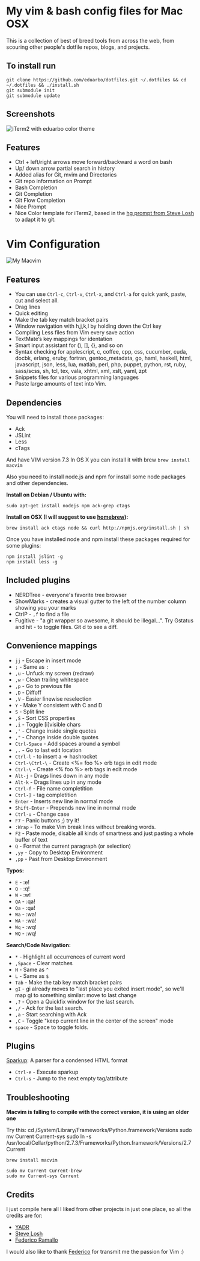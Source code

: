My vim & bash config files for Mac OSX
======================================

This is a collection of best of breed tools from across the web, from scouring other people's dotfile repos, blogs, and projects.

To install run
--------------
    git clone https://github.com/eduarbo/dotfiles.git ~/.dotfiles && cd ~/.dotfiles && ./install.sh
    git submodule init
    git submodule update

Screenshots
-----------
![iTerm2 with eduarbo color theme](http://i.minus.com/iDiKGtFcFmfl4.png)

Features
--------
* Ctrl + left/right arrows move forward/backward a word on bash
* Up/ down arrow partial search in history
* Added alias for Git, mvim and Directories
* Git repo information on Prompt
* Bash Completion
* Git Completion
* Git Flow Completion
* Nice Prompt
* Nice Color template for iTerm2, based in the [hg prompt from Steve Losh](http://stevelosh.com/projects/hg-prompt/) to adapt it to git.

Vim Configuration
=================

![My Macvim](http://i.minus.com/ig3nxvvgSCZGS.png)

Features
--------
* You can use `Ctrl-c`, `Ctrl-v`, `Ctrl-x`, and `Ctrl-a` for quick yank, paste, cut and select all.
* Drag lines
* Quick editing
* Make the tab key match bracket pairs
* Window navigation with h,j,k,l by holding down the Ctrl key
* Compiling Less files from Vim every save action
* TextMate’s key mappings for identation
* Smart input assistant for (), [], {}, and so on
* Syntax checking for applescript, c, coffee, cpp, css, cucumber, cuda, docbk, erlang, eruby, fortran, gentoo_metadata, go, haml, haskell, html, javascript, json, less, lua, matlab, perl, php, puppet, python, rst, ruby, sass/scss, sh, tcl, tex, vala, xhtml, xml, xslt, yaml, zpt
* Snippets files for various programming languages
* Paste large amounts of text into Vim.

Dependencies
------------

You will need to install those packages:
* Ack
* JSLint
* Less
* cTags

And have VIM version 7.3 In OS X you can install it with brew `brew install macvim`

Also you need to install node.js and npm for install some node packages and
other dependencies.

**Install on Debian / Ubuntu with:**

    sudo apt-get install nodejs npm ack-grep ctags

**Install on OSX (I will suggest to use [homebrew](http://mxcl.github.com/homebrew/)):**

    brew install ack ctags node && curl http://npmjs.org/install.sh | sh

Once you have installed node and npm install these packages required for some
plugins:

    npm install jslint -g
    npm install less -g


Included plugins
----------------

* NERDTree - everyone's favorite tree browser
* ShowMarks - creates a visual gutter to the left of the number column showing you your marks
* CtrlP - `,f` to find a file
* Fugitive - "a git wrapper so awesome, it should be illegal...". Try Gstatus and hit - to toggle files. Git d to see a diff.

Convenience mappings
--------------------

* `jj` - Escape in insert mode
* `;` - Same as `:`
* `,u` - Unfuck my screen (redraw)
* `,w` - Clean trailing whitespace
* `,p` - Go to previous file
* `,D` - Diffoff
* `,V` - Easier linewise reselection
* `Y` - Make Y consistent with C and D
* `S` - Split line
* `,S` - Sort CSS properties
* `,i` - Toggle [i]visible chars
* `,'` - Change inside single quotes
* `,"` - Change inside double quotes
* `Ctrl-Space` - Add spaces around a symbol
* `,.` - Go to last edit location
* `Ctrl-l` - to insert a => hashrocket
* `Ctrl-\Ctrl-\` - Create <%= foo %> erb tags in edit mode
* `Ctrl-\` - Create <% foo %> erb tags in edit mode
* `Alt-j` - Drags lines down in any mode
* `Alt-k` - Drags lines up in any mode
* `Ctrl-f` - File name completition
* `Ctrl-]` - tag completition
* `Enter` - Inserts new line in normal mode
* `Shift-Enter` - Prepends new line in normal mode
* `Ctrl-u` - Change case
* `F7` - Panic buttons ;) try it!
* `:Wrap` - To make Vim break lines without breaking words.
* `F2` - Paste mode, disable all kinds of smartness and just pasting a whole
  buffer of text
* `Q` - Format the current paragraph (or selection)
* `,yy` - Copy to Desktop Environment
* `,pp` - Past from Desktop Environment

**Typos:**
* `E` - :e!
* `Q` - :q!
* `W` - :w!
* `QA` - :qa!
* `Qa` - :qa!
* `Wa` - :wa!
* `WA` - :wa!
* `Wq` - :wq!
* `WQ` - :wq!

**Search/Code Navigation:**
* `*` - Highlight all occurrences of current word
* `,Space` - Clear matches
* `H` - Same as `^`
* `L` - Same as `$`
* `Tab` - Make the tab key match bracket pairs
* `gI` - gi already moves to "last place you exited insert mode", so we'll map gI to something similar: move to last change
* `,?` - Open a Quickfix window for the last search.
* `,/` - Ack for the last search.
* `,a` - Start searching with Ack
* `,C` - Toggle "keep current line in the center of the screen" mode
* `space` - Space to toggle folds.

Plugins
-------

[Sparkup](https://github.com/rstacruz/sparkup): A parser for a condensed HTML format
* `Ctrl-e` - Execute sparkup
* `Ctrl-s` - Jump to the next empty tag/attribute

Troubleshooting
---------------

**Macvim is falling to compile with the correct version, it is using an older
one**

Try this: 
    cd /System/Library/Frameworks/Python.framework/Versions
    sudo mv Current Current-sys
    sudo ln -s /usr/local/Cellar/python/2.7.3/Frameworks/Python.framework/Versions/2.7 Current

    brew install macvim

    sudo mv Current Current-brew
    sudo mv Current-sys Current

Credits
-------

I just compile here all I liked from other projects in just one place, so all the credits are for:

* [YADR](https://github.com/skwp/dotfiles)
* [Steve Losh](https://bitbucket.org/sjl/dotfiles/src)
* [Federico Ramallo](https://github.com/framallo/Vim-for-Rails)

I would also like to thank [Federico](https://github.com/framallo) for transmit me the passion for Vim :)
